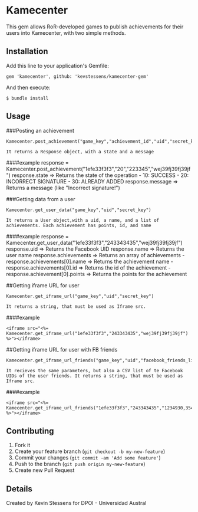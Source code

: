 # Kamecenter

This gem allows RoR-developed games to publish achievements for their users into Kamecenter, with two simple methods.


## Installation

Add this line to your application's Gemfile:

	gem 'kamecenter', github: 'kevstessens/kamecenter-gem'

And then execute:

    $ bundle install

## Usage

###Posting an achievement

	Kamecenter.post_achievement("game_key","achievement_id","uid","secret_key")

	It returns a Response object, with a state and a message

####example
    response = Kamecenter.post_achievement("1efe33f3f3","20","223345","wej39fj39fj39jf")
    response.state => Returns the state of the operation
        - 10: SUCCESS
        - 20: INCORRECT SIGNATURE
        - 30: ALREADY ADDED
    response.message => Returns a message (like "Incorrect signature!")

###Getting data from a user

	Kamecenter.get_user_data("game_key","uid","secret_key")

	It returns a User object,with a uid, a name, and a list of achievements. Each achievement has points, id, and name

####example
    response = Kamecenter.get_user_data("1efe33f3f3","243343435","wej39fj39fj39jf")
    response.uid => Returns the Facebook UID
    response.name => Returns the user name
    response.achievements => Returns an array of achievements
       - response.achievements[0].name => Returns the achievement name
       - response.achievements[0].id => Returns the id of the achievement
       - response.achievement[0].points => Returns the points for the achievement


##Getting iframe URL for user

	Kamecenter.get_iframe_url("game_key","uid","secret_key")

	It returns a string, that must be used as Iframe src.

####example

    <iframe src="<%= Kamecenter.get_iframe_url("1efe33f3f3","243343435","wej39fj39fj39jf") %>"></iframe>

##Getting iframe URL for user with FB friends

    Kamecenter.get_iframe_url_friends("game_key","uid","facebook_friends_list"secret_key")

    It recieves the same parameters, but also a CSV list of te Facebook UIDs of the user friends. It returns a string, that must be used as Iframe src.

####example

    <iframe src="<%= Kamecenter.get_iframe_url_friends("1efe33f3f3","243343435","1234930,3544933","wej39fj39fj39jf") %>"></iframe>

## Contributing

1. Fork it
2. Create your feature branch (`git checkout -b my-new-feature`)
3. Commit your changes (`git commit -am 'Add some feature'`)
4. Push to the branch (`git push origin my-new-feature`)
5. Create new Pull Request

## Details

Created by Kevin Stessens for DPOI - Universidad Austral